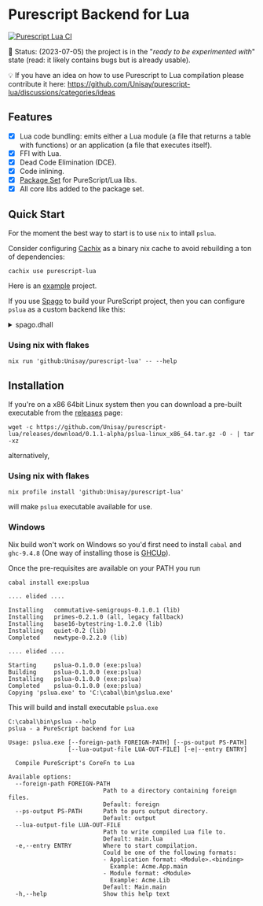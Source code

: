 # Purescript Backend for Lua

[![Purescript Lua CI](https://github.com/Unisay/purescript-lua/actions/workflows/ci.yaml/badge.svg)](https://github.com/Unisay/purescript-lua/actions/workflows/ci.yaml)

🔋 Status: (2023-07-05) the project is in the "_ready to be experimented with_" state (read: it likely contains bugs but is already usable).

💡 If you have an idea on how to use Purescript to Lua compilation please contribute it here:
https://github.com/Unisay/purescript-lua/discussions/categories/ideas

## Features

- [x] Lua code bundling: emits either a Lua module (a file that returns a table with functions) or an application (a file that executes itself).
- [x] FFI with Lua.
- [x] Dead Code Elimination (DCE).
- [x] Code inlining.
- [x] [Package Set](https://github.com/Unisay/purescript-lua-package-sets) for PureScript/Lua libs.
- [x] All core libs added to the package set.

## Quick Start

For the moment the best way to start is to use `nix` to intall `pslua`.

Consider configuring [Cachix](https://docs.cachix.org/installation) as a binary nix cache to avoid rebuilding a ton of dependencies:

```
cachix use purescript-lua
```

Here is an [example](https://github.com/Unisay/purescript-lua-example) project.

If you use [Spago](https://github.com/purescript/spago) to build your PureScript project, then you can configure `pslua` as a custom backend like this:

<details> <summary>spago.dhall</summary>

Assuming that `pslua` executable is already available on your PATH

```dhall
{ name = "acme-project"
, dependencies = [ "effect", "prelude" ]
, packages = ./packages.dhall
, sources = [ "src/**/*.purs" ]
, backend =
    ''
    pslua \
    --foreign-path . \
    --ps-output output \
    --lua-output-file dist/Acme_Main.lua \
    --entry Acme.Main
    ''
}
```

</details>

### Using nix with flakes

```
nix run 'github:Unisay/purescript-lua' -- --help
```

## Installation

If you're on a x86 64bit Linux system then you can download a pre-built executable from the [releases](https://github.com/Unisay/purescript-lua/releases) page:

```
wget -c https://github.com/Unisay/purescript-lua/releases/download/0.1.1-alpha/pslua-linux_x86_64.tar.gz -O - | tar -xz
```

alternatively,

### Using nix with flakes

```
nix profile install 'github:Unisay/purescript-lua'
```

will make `pslua` executable available for use.

### Windows

Nix build won't work on Windows so you'd first need to  install
`cabal` and `ghc-9.4.8` (One way of installing those is [GHCUp](https://www.haskell.org/ghcup/)).

Once the pre-requisites are available on your PATH
you run

```
cabal install exe:pslua

.... elided ....

Installing   commutative-semigroups-0.1.0.1 (lib)
Installing   primes-0.2.1.0 (all, legacy fallback)
Installing   base16-bytestring-1.0.2.0 (lib)
Installing   quiet-0.2 (lib)
Completed    newtype-0.2.2.0 (lib)

.... elided ....

Starting     pslua-0.1.0.0 (exe:pslua)
Building     pslua-0.1.0.0 (exe:pslua)
Installing   pslua-0.1.0.0 (exe:pslua)
Completed    pslua-0.1.0.0 (exe:pslua)
Copying 'pslua.exe' to 'C:\cabal\bin\pslua.exe'
```

This will build and install executable `pslua.exe`

```
C:\cabal\bin\pslua --help
pslua - a PureScript backend for Lua

Usage: pslua.exe [--foreign-path FOREIGN-PATH] [--ps-output PS-PATH]
                 [--lua-output-file LUA-OUT-FILE] [-e|--entry ENTRY]

  Compile PureScript's CoreFn to Lua

Available options:
  --foreign-path FOREIGN-PATH
                           Path to a directory containing foreign files.
                           Default: foreign
  --ps-output PS-PATH      Path to purs output directory.
                           Default: output
  --lua-output-file LUA-OUT-FILE
                           Path to write compiled Lua file to.
                           Default: main.lua
  -e,--entry ENTRY         Where to start compilation.
                           Could be one of the following formats:
                           - Application format: <Module>.<binding>
                             Example: Acme.App.main
                           - Module format: <Module>
                             Example: Acme.Lib
                           Default: Main.main
  -h,--help                Show this help text
```
